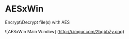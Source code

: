 # AESxWin
Encrypt\Decrypt file(s) with AES

![AESxWin Main Window] (http://i.imgur.com/2bgbbZy.png)
